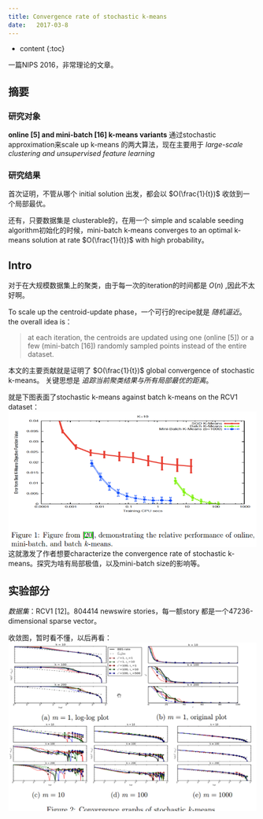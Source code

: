 ```yaml
--- 
title: Convergence rate of stochastic k-means
date:   2017-03-8
---
```




* content
{:toc}

一篇NIPS 2016，非常理论的文章。

## 摘要

### 研究对象
__online [5] and mini-batch [16] k-means variants__
通过stochastic approximation来scale up k-means 的两大算法，现在主要用于 
_large-scale clustering and unsupervised feature learning_ 

### 研究结果
首次证明，不管从哪个 initial solution 出发，都会以 $O(\frac{1}{t})$ 收敛到一个局部最优。

还有，只要数据集是 clusterable的，在用一个 simple and scalable seeding algorithm初始化的时候，mini-batch k-means converges to an optimal k-means
solution at rate $O(\frac{1}{t})$ with high probability。

## Intro

对于在大规模数据集上的聚类，由于每一次的iteration的时间都是 $O(n)$ ,因此不太好啊。

To scale up the centroid-update phase，一个可行的recipe就是 _随机逼近_。
the overall idea is：
>at each iteration, the centroids are updated using one (online [5]) or a few (mini-batch [16]) randomly sampled points instead of the entire dataset.

本文的主要贡献就是证明了 $O(\frac{1}{t})$ global convergence of stochastic k-means。
关键思想是 _追踪当前聚类结果与所有局部最优的距离_。

就是下图表面了stochastic k-means against batch k-means on the RCV1 dataset：
![](ScalableandDistributed\relative_performance.png)
这就激发了作者想要characterize the convergence rate of stochastic k-means。探究为啥有局部极值，以及mini-batch size的影响等。

## 实验部分

_数据集_：RCV1 [12]。804414 newswire stories，每一额story 都是一个47236-dimensional sparse vector。

收敛图，暂时看不懂，以后再看：
![](ScalableandDistributed\convergence_graph.png)